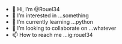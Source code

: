 - 👋 Hi, I’m @Rouel34
- 👀 I’m interested in ...something
- 🌱 I’m currently learning ...python
- 💞️ I’m looking to collaborate on ...whatever
- 📫 How to reach me ...ig:rouel34

<!---
Rouel34/Rouel34 is a ✨ special ✨ repository because its `README.md` (this file) appears on your GitHub profile.
You can click the Preview link to take a look at your changes.
--->
